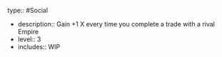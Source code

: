 type:: #Social

- description:: Gain +1 X every time you complete a trade with a rival Empire
- level:: 3
- includes:: WIP